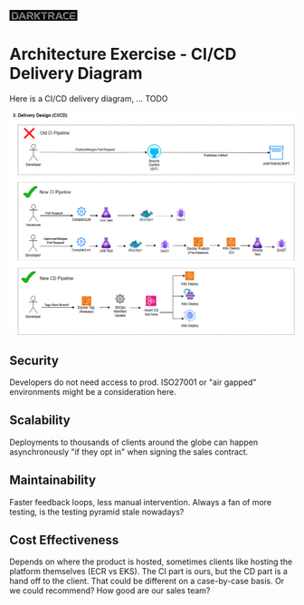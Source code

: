 ![](assets/darktrace.jpg)

# Architecture Exercise - CI/CD Delivery Diagram

Here is a CI/CD delivery diagram, ... TODO

![](assets/darktrace-platform-architecture-delivery.png)

## Security

Developers do not need access to prod. ISO27001 or "air gapped" environments might be a consideration here. 

## Scalability

Deployments to thousands of clients around the globe can happen asynchronously "if they opt in" when signing the sales contract. 

## Maintainability

Faster feedback loops, less manual intervention. Always a fan of more testing, is the testing pyramid stale nowadays?  

## Cost Effectiveness

Depends on where the product is hosted, sometimes clients like hosting the platform themselves (ECR vs EKS). The CI part is ours, but the CD part is a hand off to the client. That could be different on a case-by-case basis. Or we could recommend? How good are our sales team?
